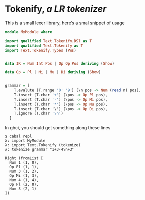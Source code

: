 # Tokenify, _a LR tokenizer_

This is a small lexer library, here's a smal snippet of usage

```haskell
module MyModule where

import qualified Text.Tokenify.DSl as T
import qualified Text.Tokenify as T
import Text.Tokenify.Types (Pos)


data IR = Num Int Pos | Op Op Pos deriving (Show)

data Op = Pl | Mi | Mu | Di deriving (Show)


grammar = [
    T.evalute (T.range '0' '9') (\n pos -> Num (read n) pos),
    T.insert (T.char '+') (\pos -> Op Pl pos),
    T.insert (T.char '-') (\pos -> Op Mi pos),
    T.insert (T.char '*') (\pos -> Op Mu pos),
    T.insert (T.char '\') (\pos -> Op Di pos),
    T.ignore (T.char '\n')
  ]

```

In ghci, you should get something along these lines

```
$ cabal repl
λ: import MyModule
λ: import Text.Tokenify (tokenize)
λ: tokenize grammar "1+3-4\n+3"

Right (fromList [
  Num 1 (1, 0),
  Op Pl (1, 1),
  Num 3 (1, 2),
  Op Mi (1, 3),
  Num 4 (1, 4),
  Op Pl (2, 0),
  Num 3 (2, 1)
])
```


